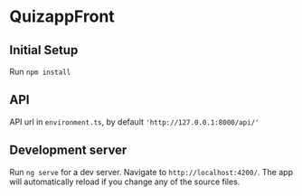 # QuizappFront

## Initial Setup

Run `npm install`

## API

API url in `environment.ts`, by default `'http://127.0.0.1:8000/api/'`

## Development server

Run `ng serve` for a dev server. Navigate to `http://localhost:4200/`. The app will automatically reload if you change any of the source files.

